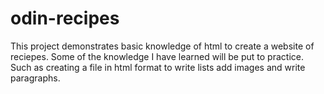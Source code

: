 # odin-recipes
This project demonstrates basic knowledge of html to create a website of reciepes.
Some of the knowledge I have learned will be put to practice. Such as creating a file in html format to write lists add images and write paragraphs.
